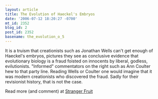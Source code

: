 ```yaml
---
layout: article
title: The Evolution of Haeckel's Embryos
date: '2006-07-12 18:20:27 -0700'
mt_id: 2352
blog_id: 2
post_id: 2352
basename: the_evolution_o_5
---
```

It is a truism that creationists such as Jonathan Wells can't get enough of Haeckel's embryos, pictures they see as conclusive evidence that evolutionary biology is a fraud foisted on innocents by liberal, godless, evilutionists. "Informed" commentators on the right such as Ann Coulter hew to that party line. Reading Wells or Coulter one would imagine that it was modern creationists who discovered the fraud. Sadly for their revisionist history, that is not the case. 

Read more (and comment) at <a href="http://scienceblogs.com/strangerfruit/2006/07/the_evolution_of_haeckels_embr.php">Stranger Fruit</a>
